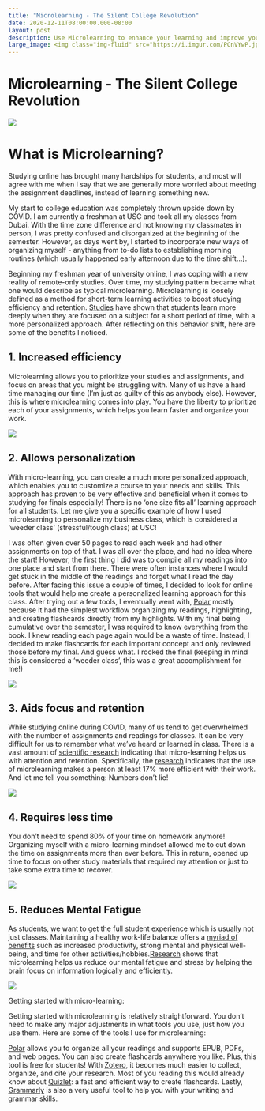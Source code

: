 ```yaml
---
title: "Microlearning - The Silent College Revolution"
date: 2020-12-11T08:00:00.000-08:00
layout: post
description: Use Microlearning to enhance your learning and improve your grades as a student
large_image: <img class="img-fluid" src="https://i.imgur.com/PCnVYwP.jpg">  
---
```


# Microlearning - The Silent College Revolution

<img class="img-fluid" src="https://i.imgur.com/PCnVYwP.jpg">  

# What is Microlearning?

Studying online has brought many hardships for students, and most will agree with me when I say that we are generally more worried about meeting the assignment deadlines, instead of learning something new. 

My start to college education was completely thrown upside down by COVID. I am currently a freshman at USC and took all my classes from Dubai. With the time zone difference and not knowing my classmates in person, I was pretty confused and disorganized at the beginning of the semester. However, as days went by, I started to incorporate new ways of organizing myself - anything from to-do lists to establishing morning routines (which usually happened early afternoon due to the time shift…).

Beginning my freshman year of university online, I was coping with a new reality of remote-only studies. Over time, my studying pattern became what one would describe as typical microlearning. Microlearning is loosely defined as a method for short-term learning activities to boost studying efficiency and retention. <a href="https://www.sciencedaily.com/releases/2011/02/110208131529.htm">Studies</a> have shown that students learn more deeply when they are focused on a subject for a short period of time, with a more personalized approach. After reflecting on this behavior shift, here are some of the benefits I noticed.

## 1. Increased efficiency

Microlearning allows you to prioritize your studies and assignments, and focus on areas that you might be struggling with. Many of us have a hard time managing our time (I’m just as guilty of this as anybody else). However, this is where microlearning comes into play. You have the liberty to prioritize each of your assignments, which helps you learn faster and organize your work. 

<img class="img-fluid" src="https://i.imgur.com/dPJnemf.jpg">  

## 2. Allows personalization

With micro-learning, you can create a much more personalized approach, which enables you to customize a course to your needs and skills. This approach has proven to be very effective and beneficial when it comes to studying for finals especially! There is no ‘one size fits all’ learning approach for all students. Let me give you a specific example of how I used microlearning to personalize my business class, which is considered a ‘weeder class’ (stressful/tough class) at USC!

I was often given over 50 pages to read each week and had other assignments on top of that. I was all over the place, and had no idea where the start! However, the first thing I did was to compile all my readings into one place and start from there. There were often instances where I would get stuck in the middle of the readings and forget what I read the day before. After facing this issue a couple of times, I decided to look for online tools that would help me create a personalized learning approach for this class. After trying out a few tools, I eventually went with, <a href="https://getpolarized.io/">Polar</a> 
mostly because it had the simplest workflow organizing my readings, highlighting, and creating flashcards directly from my highlights. With my final being cumulative over the semester, I was required to know everything from the book. I knew reading each page again would be a waste of time. Instead, I decided to make flashcards for each important concept and only reviewed those before my final. And guess what. I rocked the final (keeping in mind this is considered a ‘weeder class’, this was a great accomplishment for me!)

<img class="img-fluid" src="https://i.imgur.com/qrfxs0s.jpg">  


## 3. Aids focus and retention

While studying online during COVID, many of us tend to get overwhelmed with the number of assignments and readings for classes. It can be very difficult for us to remember what we’ve heard or learned in class. There is a vast amount of <a href="https://elearningindustry.com/microlearning-increases-attention-retention-ways">scientific research</a> indicating that micro-learning helps us with attention and retention. Specifically, the <a href="https://www.shiftelearning.com/blog/numbers-dont-lie-why-bite-sized-learning-is-better-for-your-learners-and-you-too">research</a> indicates that the use of microlearning makes a person at least 17% more efficient with their work. And let me tell you something: Numbers don’t lie!

<img class="img-fluid" src="https://i.imgur.com/BJhCaBT.png">  

## 4. Requires less time

You don’t need to spend 80% of your time on homework anymore! Organizing myself with a micro-learning mindset allowed me to cut down the time on assignments more than ever before. This in return, opened up time to focus on other study materials that required my attention or just to take some extra time to recover.

<img class="img-fluid" src="https://i.imgur.com/nbULIgQ.jpg">  

## 5. Reduces Mental Fatigue

As students, we want to get the full student experience which is usually not just classes. Maintaining a healthy work-life balance offers a <a href="https://www.coburgbanks.co.uk/blog/candidate-tips/importance-of-maintaining-work-life-balance/">myriad of benefits</a> such as increased productivity, strong mental and physical well-being, and time for other activities/hobbies.<a href="https://www.ncbi.nlm.nih.gov/pmc/articles/PMC6716752/">Research</a> shows that microlearning helps us reduce our mental fatigue and stress by helping the brain focus on information logically and efficiently.

<img class="img-fluid" src="https://i.imgur.com/qdDH5dt.jpg">  

Getting started with micro-learning:

Getting started with microlearning is relatively straightforward. You don’t need to make any major adjustments in what tools you use, just how you use them. Here are some of the tools I use for microlearning:

<a href="https://getpolarized.io/">Polar</a> allows you to organize all your readings and supports EPUB, PDFs, and web pages. You can also create flashcards anywhere you like. Plus, this tool is free for students! With <a href="https://www.zotero.org/">Zotero</a>, it becomes much easier to collect, organize, and cite your research. Most of you reading this would already know about <a href="https://quizlet.com/latest">Quizlet</a>: a fast and efficient way to create flashcards. Lastly, <a href="https://app.grammarly.com/">Grammarly</a> is also a very useful tool to help you with your writing and grammar skills. 
